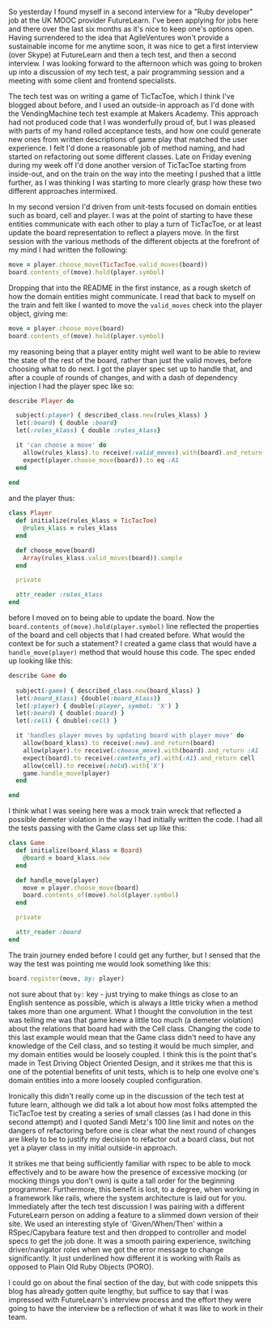 So yesterday I found myself in a second interview for a "Ruby developer" job at the UK MOOC provider FutureLearn.  I've been applying for jobs here and there over the last six months as it's nice to keep one's options open.  Having surrendered to the idea that AgileVentures won't provide a sustainable income for me anytime soon, it was nice to get a first interview (over Skype) at FutureLearn and then a tech test, and then a second interview.  I was looking forward to the afternoon which was going to broken up into a discussion of my tech test, a pair programming session and a meeting with some client and frontend specialists.

The tech test was on writing a game of TicTacToe, which I think I've blogged about before, and I used an outside-in approach as I'd done with the VendingMachine tech test example at Makers Academy.  This approach had not produced code that I was wonderfully proud of, but I was pleased with parts of my hand rolled acceptance tests, and how one could generate new ones from written descriptions of game play that matched the user experience.  I felt I'd done a reasonable job of method naming, and had started on refactoring out some different classes.  Late on Friday evening during my week off I'd done another version of TicTacToe starting from inside-out, and on the train on the way into the meeting I pushed that a little further, as I was thinking I was starting to more clearly grasp how these two different approaches intermixed.

In my second version I'd driven from unit-tests focused on domain entities such as board, cell and player.  I was at the point of starting to have these entities communicate with each other to play a turn of TicTacToe, or at least update the board representation to reflect a players move.  In the first session with the various methods of the different objects at the forefront of my mind I had written the following: 

```ruby
move = player.choose_move(TicTacToe.valid_moves(board)) 
board.contents_of(move).hold(player.symbol)
```

Dropping that into the README in the first instance, as a rough sketch of how the domain entities might communicate.  I read that back to myself on the train and felt like I wanted to move the `valid_moves` check into the player object, giving me:

```ruby
move = player.choose_move(board) 
board.contents_of(move).hold(player.symbol)
```

my reasoning being that a player entity might well want to be able to review the state of the rest of the board, rather than just the valid moves, before choosing what to do next.  I got the player spec set up to handle that, and after a couple of rounds of changes, and with a dash of dependency injection I had the player spec like so:

```rb
describe Player do

  subject(:player) { described_class.new(rules_klass) }
  let(:board) { double :board}
  let(:rules_klass) { double :rules_klass}

  it 'can choose a move' do
    allow(rules_klass).to receive(:valid_moves).with(board).and_return(:A1)
    expect(player.choose_move(board)).to eq :A1
  end
  
end
```

and the player thus:

```rb
class Player
  def initialize(rules_klass = TicTacToe)
    @rules_klass = rules_klass
  end

  def choose_move(board)
    Array(rules_klass.valid_moves(board)).sample
  end

  private 

  attr_reader :rules_klass
end
```

before I moved on to being able to update the board.  Now the `board.contents_of(move).hold(player.symbol)` line reflected the properties of the board and cell objects that I had created before.  What would the context be for such a statement?  I created a game class that would have a `handle_move(player)` method that would house this code.  The spec ended up looking like this:

```rb
describe Game do
  
  subject(:game) { described_class.new(board_klass) }
  let(:board_klass) {double(:board_klass)}
  let(:player) { double(:player, symbol: 'X') }
  let(:board) { double(:board) }
  let(:cell) { double(:cell) }

  it 'handles player moves by updating board with player move' do
    allow(board_klass).to receive(:new).and_return(board)
    allow(player).to receive(:choose_move).with(board).and_return :A1
    expect(board).to receive(:contents_of).with(:A1).and_return cell
    allow(cell).to receive(:hold).with('X')
    game.handle_move(player)
  end

end
```

I think what I was seeing here was a mock train wreck that reflected a possible demeter violation in the way I had initially written the code.  I had all the tests passing with the Game class set up like this:

```rb
class Game
  def initialize(board_klass = Board)
    @board = board_klass.new
  end

  def handle_move(player)
    move = player.choose_move(board)
    board.contents_of(move).hold(player.symbol)
  end

  private

  attr_reader :board
end
```

The train journey ended before I could get any further, but I sensed that the way the test was pointing me would look something like this:

```rb
board.register(move, by: player)
```

not sure about that `by:` key - just trying to make things as close to an English sentence as possible, which is always a little tricky when a method takes more than one argument.  What I thought the convolution in the test was telling me was that game knew a little too much (a demeter violation) about the relations that board had with the Cell class.  Changing the code to this last example would mean that the Game class didn't need to have any knowledge of the Cell class, and so testing it would be much simpler, and my domain entities would be loosely coupled.  I think this is the point that's made in Test Driving Object Oriented Design, and it strikes me that this is one of the potential benefits of unit tests, which is to help one evolve one's domain entities into a more loosely coupled configuration.

Ironically this didn't really come up in the discussion of the tech test at future learn, although we did talk a lot about how most folks attempted the TicTacToe test by creating a series of small classes (as I had done in this second attempt) and I quoted Sandi Metz's 100 line limit and notes on the dangers of refactoring before one is clear what the next round of changes are likely to be to justify my decision to refactor out a board class, but not yet a player class in my initial outside-in approach.

It strikes me that being sufficiently familiar with rspec to be able to mock effectively and to be aware how the presence of excessive mocking (or mocking things you don't own) is quite a tall order for the beginning programmer.  Furthermore, this benefit is lost, to a degree, when working in a framework like rails, where the system architecture is laid out for you.  Immediately after the tech test discussion I was pairing with a different FutureLearn person on adding a feature to a slimmed down version of their site.  We used an interesting style of 'Given/When/Then' within a RSpec/Capybara feature test and then dropped to controller and model specs to get the job done.  It was a smooth pairing experience, switching driver/navigator roles when we got the error message to change significantly.  It just underlined how different it is working with Rails as opposed to Plain Old Ruby Objects (PORO).

I could go on about the final section of the day, but with code snippets this blog has already gotten quite lengthy, but suffice to say that I was impressed with FutureLearn's interview process and the effort they were going to have the interview be a reflection of what it was like to work in their team. 







